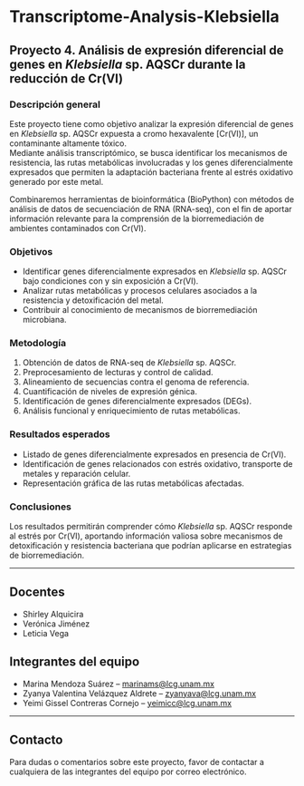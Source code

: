# Transcriptome-Analysis-Klebsiella

## Proyecto 4. Análisis de expresión diferencial de genes en *Klebsiella* sp. AQSCr durante la reducción de Cr(VI)

###  Descripción general
Este proyecto tiene como objetivo analizar la expresión diferencial de genes en *Klebsiella* sp. AQSCr expuesta a cromo hexavalente [Cr(VI)], un contaminante altamente tóxico.  
Mediante análisis transcriptómico, se busca identificar los mecanismos de resistencia, las rutas metabólicas involucradas y los genes diferencialmente expresados que permiten la adaptación bacteriana frente al estrés oxidativo generado por este metal.

Combinaremos herramientas de bioinformática (BioPython) con métodos de análisis de datos de secuenciación de RNA (RNA-seq), con el fin de aportar información relevante para la comprensión de la biorremediación de ambientes contaminados con Cr(VI).  

###  Objetivos 
- Identificar genes diferencialmente expresados en *Klebsiella* sp. AQSCr bajo condiciones con y sin exposición a Cr(VI).  
- Analizar rutas metabólicas y procesos celulares asociados a la resistencia y detoxificación del metal.  
- Contribuir al conocimiento de mecanismos de biorremediación microbiana.  

###  Metodología
1. Obtención de datos de RNA-seq de *Klebsiella* sp. AQSCr.  
2. Preprocesamiento de lecturas y control de calidad.  
3. Alineamiento de secuencias contra el genoma de referencia.  
4. Cuantificación de niveles de expresión génica.  
5. Identificación de genes diferencialmente expresados (DEGs).  
6. Análisis funcional y enriquecimiento de rutas metabólicas.  

###  Resultados esperados
- Listado de genes diferencialmente expresados en presencia de Cr(VI).  
- Identificación de genes relacionados con estrés oxidativo, transporte de metales y reparación celular.  
- Representación gráfica de las rutas metabólicas afectadas.  

###  Conclusiones
Los resultados permitirán comprender cómo *Klebsiella* sp. AQSCr responde al estrés por Cr(VI), aportando información valiosa sobre mecanismos de detoxificación y resistencia bacteriana que podrían aplicarse en estrategias de biorremediación.  

---

##  Docentes
- Shirley Alquicira  
- Verónica Jiménez  
- Leticia Vega  

##  Integrantes del equipo
- Marina Mendoza Suárez – [marinams@lcg.unam.mx](mailto:marinams@lcg.unam.mx)  
- Zyanya Valentina Velázquez Aldrete – [zyanyava@lcg.unam.mx](mailto:zyanyava@lcg.unam.mx)  
- Yeimi Gissel Contreras Cornejo – [yeimicc@lcg.unam.mx](mailto:yeimicc@lcg.unam.mx)  

---

##  Contacto
Para dudas o comentarios sobre este proyecto, favor de contactar a cualquiera de las integrantes del equipo por correo electrónico.



